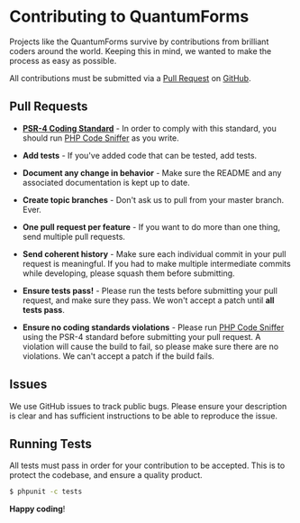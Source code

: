 # Contributing to QuantumForms

Projects like the QuantumForms survive by contributions from brilliant coders around the world. Keeping this in mind, we wanted to make the process as easy as possible.

All contributions must be submitted via a [Pull Request](https://help.github.com/articles/creating-a-pull-request/) on [GitHub](https://github.com/FranzWegener/QuantumForms).

## Pull Requests

- **[PSR-4 Coding Standard](http://www.php-fig.org/psr/psr-4/)** - In order to comply with this standard, you should run [PHP Code Sniffer](https://github.com/squizlabs/PHP_CodeSniffer) as you write.

- **Add tests** - If you've added code that can be tested, add tests.

- **Document any change in behavior** - Make sure the README and any associated documentation is kept up to date.

- **Create topic branches** - Don't ask us to pull from your master branch. Ever.

- **One pull request per feature** - If you want to do more than one thing, send multiple pull requests.

- **Send coherent history** - Make sure each individual commit in your pull request is meaningful. If you had to make multiple intermediate commits while developing, please squash them before submitting.

- **Ensure tests pass!** - Please run the tests before submitting your pull request, and make sure they pass. We won't accept a patch until **all tests pass**.

- **Ensure no coding standards violations** - Please run [PHP Code Sniffer](https://github.com/squizlabs/PHP_CodeSniffer) using the PSR-4 standard before submitting your pull request. A violation will cause the build to fail, so please make sure there are no violations. We can't accept a patch if the build fails.


## Issues
We use GitHub issues to track public bugs. Please ensure your description is clear and has sufficient instructions to be able to reproduce the issue.


## Running Tests

All tests must pass in order for your contribution to be accepted. This is to protect the codebase, and ensure a quality product.

``` bash
$ phpunit -c tests
```

**Happy coding**!
